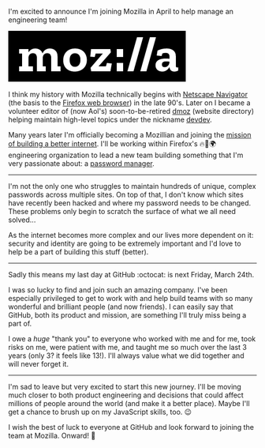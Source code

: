 I'm excited to announce I'm joining Mozilla in April to help manage an engineering team!

<img src="/img/moz-logo-one-color-black-rgb.png" alt="mozilla logo">

I think my history with Mozilla technically begins with [Netscape Navigator](https://en.wikipedia.org/wiki/Netscape_Navigator) (the basis to the [Firefox web browser](https://en.wikipedia.org/wiki/Firefox)) in the late 90's. Later on I became a volunteer editor of (now Aol's) soon-to-be-retired [dmoz](https://en.wikipedia.org/wiki/DMOZ) (website directory) helping maintain high-level topics under the nickname [devdev](http://www.dmoz.org/public/profile?editor=devdev).

Many years later I'm officially becoming a Mozillian and joining the [mission of building a better internet](https://www.mozilla.org/en-US/mission/). I'll be working within Firefox's 🔥🦊🌍 engineering organization to lead a new team building something that I'm very passionate about: a [password manager](https://en.wikipedia.org/wiki/Password_manager).

---

I'm not the only one who struggles to maintain hundreds of unique, complex passwords across multiple sites. On top of that, I don't know which sites have recently been hacked and where my password needs to be changed. These problems only begin to scratch the surface of what we all need solved...

As the internet becomes more complex and our lives more dependent on it: security and identity are going to be extremely important and I'd love to help be a part of building this stuff (better).

---

Sadly this means my last day at GitHub :octocat: is next Friday, March 24th.

I was so lucky to find and join such an amazing company. I've been especially privileged to get to work with and help build teams with so many wonderful and brilliant people (and now friends). I can easily say that GitHub, both its product and mission, are something I'll truly miss being a part of.

I owe a _huge_ "thank you" to everyone who worked with me and for me, took risks on me, were patient with me, and taught me so much over the last 3 years (only 3? it feels like 13!). I'll always value what we did together and will never forget it.

---

I'm sad to leave but very excited to start this new journey. I'll be moving much closer to both product engineering and decisions that could affect millions of people around the world (and make it a better place). Maybe I'll get a chance to brush up on my JavaScript skills, too. :wink:

I wish the best of luck to everyone at GitHub and look forward to joining the team at Mozilla. Onward! :rocket:
